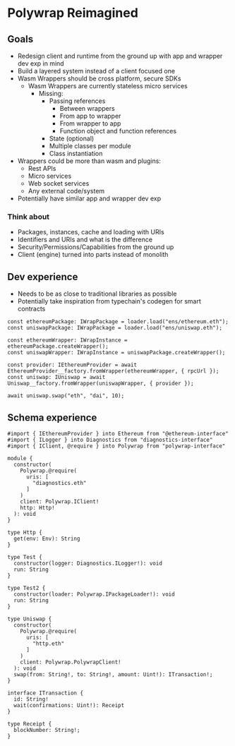 # Polywrap Reimagined

## Goals
- Redesign client and runtime from the ground up with app and wrapper dev exp in mind
- Build a layered system instead of a client focused one
- Wasm Wrappers should be cross platform, secure SDKs
  - Wasm Wrappers are currently stateless micro services
    - Missing:
      - Passing references
          - Between wrappers
          - From app to wrapper
          - From wrapper to app
          - Function object and function references
      - State (optional)
      - Multiple classes per module
      - Class instantiation
- Wrappers could be more than wasm and plugins:
  - Rest APIs
  - Micro services
  - Web socket services
  - Any external code/system
- Potentially have similar app and wrapper dev exp

### Think about
- Packages, instances, cache and loading with URIs
- Identifiers and URIs and what is the difference
- Security/Permissions/Capabilities from the ground up
- Client (engine) turned into parts instead of monolith


## Dev experience
- Needs to be as close to traditional libraries as possible
- Potentially take inspiration from typechain's codegen for smart contracts 
```typescript=
const ethereumPackage: IWrapPackage = loader.load("ens/ethereum.eth");
const uniswapPackage: IWrapPackage = loader.load("ens/uniswap.eth");

const ethereumWrapper: IWrapInstance = ethereumPackage.createWrapper();
const uniswapWrapper: IWrapInstance = uniswapPackage.createWrapper();

const provider: IEthereumProvider = await EthereumProvider__factory.fromWrapper(ethereumWrapper, { rpcUrl });
const uniswap: IUniswap = await Uniswap__factory.fromWrapper(uniswapWrapper, { provider });

await uniswap.swap("eth", "dai", 10);
```

## Schema experience
```graphql=
#import { IEthereumProvider } into Ethereum from "@ethereum-interface"
#import { ILogger } into Diagnostics from "diagnostics-interface"
#import { IClient, @require } into Polywrap from "polywrap-interface"

module {
  constructor(
    Polywrap.@require(
      uris: [
        "diagnostics.eth"
      ]
    )
    client: Polywrap.IClient!
    http: Http!
  ): void
}

type Http {
  get(env: Env): String
}

type Test {
  constructor(logger: Diagnostics.ILogger!): void
  run: String
}

type Test2 {
  constructor(loader: Polywrap.IPackageLoader!): void
  run: String
}

type Uniswap {
  constructor(
    Polywrap.@require(
      uris: [
        "http.eth"
      ]
    )
    client: Polywrap.PolywrapClient!
  ): void
  swap(from: String!, to: String!, amount: Uint!): ITransaction!;
}

interface ITransaction {
  id: String!
  wait(confirmations: Uint!): Receipt
}

type Receipt {
  blockNumber: String!;
}
```
